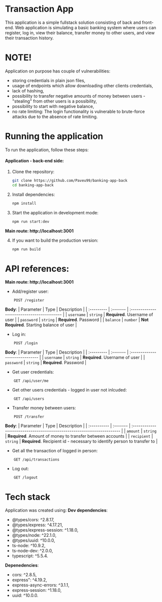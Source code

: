 # Transaction App

This application is a simple fullstack solution consisting of back and front-end. Web application is simulating a basic banking system where users can register, log in, view their balance, transfer money to other users, and view their transaction history.

# NOTE!

Application on purpose has couple of vulnerabilities:
- storing credentials in plain json files,
- usage of endpoints which allow downloading other clients credentials,
- lack of hashing,
- possibility to transfer negative amounts of money between users - "stealing" from other users is a possibility,
- possibility to start with negative balance,
- no rate limiting: The login functionality is vulnerable to brute-force attacks due to the absence of rate limiting.

# Running the application

To run the application, follow these steps:

#### Application - back-end side:

1. Clone the repository:
    ```bash
    git clone https://github.com/Paveu99/banking-app-back
    cd banking-app-back
    ```

2. Install dependencies:
    ```bash
    npm install
    ```

3. Start the application in development mode:
    ```bash
    npm run start:dev
    ```
**Main route: http://localhost:3001**

4. If you want to build the production version:
    ```bash
    npm run build
    ```

# API references:

**Main route: http://localhost:3001**

- Add/register user:

```http
    POST /register
```
**Body**:
| Parameter  | Type     | Description                                 |
| :--------- | :------- | :------------------------------------------ |
| `username` | `string` | **Required**. Username of user              |
| `password` | `string` | **Required**. Password                      |
| `balance`  | `number` | **Not Required**. Starting balance of user  |

- Log in:

```http
    POST /login
```
**Body**:
| Parameter  | Type     | Description                     |
| :--------- | :------- | :------------------------------ |
| `username` | `string` | **Required**. Username of user  |
| `password` | `string` | **Required**. Password          |

- Get user credentials:

```http
    GET /api/user/me
```

- Get other users credentials - logged in user not inlcuded:

```http
    GET /api/users
```

- Transfer money between users:

```http
    POST /transfer
```

**Body**:
| Parameter   | Type     | Description                                                              |
| :---------- | :------- | :----------------------------------------------------------------------- |
| `amount`    | `string` | **Required**. Amount of money to transfer between accounts               |
| `recipient` | `string` | **Required**. Recipient id - necessary to identify person to transfer to |

- Get all the transaction of logged in person:

```http
    GET /api/transactions
```

- Log out:

```
    GET /logout
```

# Tech stack

Application was created using:
**Dev dependencies**:
- @types/cors: ^2.8.17,
- @types/express: ^4.17.21,
- @types/express-session: ^1.18.0,
- @types/node: ^22.1.0,
- @types/uuid: ^10.0.0,
- ts-node: ^10.9.2,
- ts-node-dev: ^2.0.0,
- typescript: ^5.5.4.

**Depenedencies**:
- cors: ^2.8.5,
- express": ^4.19.2,
- express-async-errors: ^3.1.1,
- express-session: ^1.18.0,
- uuid: ^10.0.0.